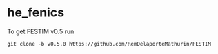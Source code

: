 # he_fenics


To get FESTIM v0.5 run

```
git clone -b v0.5.0 https://github.com/RemDelaporteMathurin/FESTIM
```
